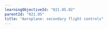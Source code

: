 ```yaml
---
learningObjectiveId: "021.05.02"
parentId: "021.05"
title: "Aeroplane: secondary flight controls"
---
```


